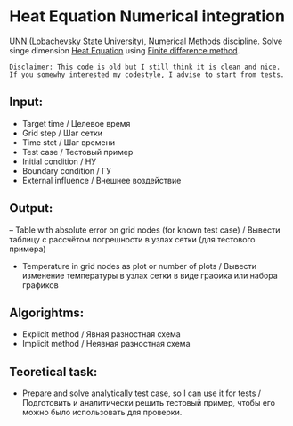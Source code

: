 Heat Equation Numerical integration
=============

[UNN (Lobachevsky State University)](http://eng.unn.ru/), Numerical Methods discipline. Solve singe dimension [Heat Equation](https://en.wikipedia.org/wiki/Heat_equation) using [Finite difference method](https://en.wikipedia.org/wiki/Finite_difference_method).

```
Disclaimer: This code is old but I still think it is clean and nice. 
If you somewhy interested my codestyle, I advise to start from tests.
```

## Input:
- Target time / Целевое время
- Grid step / Шаг сетки
- Time stet / Шаг времени
- Test case / Тестовый пример
- Initial condition / НУ
- Boundary condition / ГУ
- External influence / Внешнее воздействие 


## Output:
– Table with absolute error on grid nodes (for known test case) / Вывести таблицу с рассчётом погрешности в узлах сетки (для тестового примера)
- Temperature in grid nodes as plot or number of plots / Вывести изменение температуры в узлах сетки в виде графика или набора графиков

## Algorightms:
- Explicit method / Явная разностная схема
- Implicit method / Неявная разностная схема

## Teoretical task:
- Prepare and solve analytically test case, so I can use it for tests / Подготовить и аналитически решить тестовый пример, чтобы его можно было использовать для проверки.



